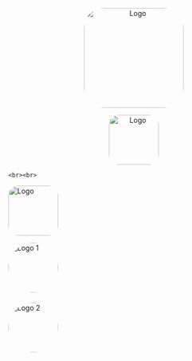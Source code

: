 <p align="center">
  <img src=https://i.postimg.cc/Z5FPx5fm/data-analysis-icon-icons-com-52842.png" alt="Logo" width="200" style="border-radius: 20%;" />
</p>


<p align="center">
  <img src="https://img.shields.io/badge/LinkedIn-0077B5?style=for-the-badge&logo=linkedin&logoColor=white" alt="Logo" width="100" style="border-radius: 20%;" />
  
    <br><br> 

  <img src="https://img.shields.io/badge/LinkedIn-0077B5?style=for-the-badge&logo=linkedin&logoColor=white" alt="Logo" width="100" style="border-radius: 20%;" />

</p>


<p align="left">
  <div style="margin-bottom: 20px;">
    <img src="https://img.shields.io/badge/LinkedIn-0077B5?style=for-the-badge&logo=linkedin&logoColor=white" alt="Logo 1" width="100" style="border-radius: 50%;" />
  </div>
  <div>
    <img src="[https://your-logo-url.com/logo2.png](https://img.shields.io/badge/LinkedIn-0077B5?style=for-the-badge&logo=linkedin&logoColor=white)" alt="Logo 2" width="100" style="border-radius: 50%;" />
  </div>
</p>




